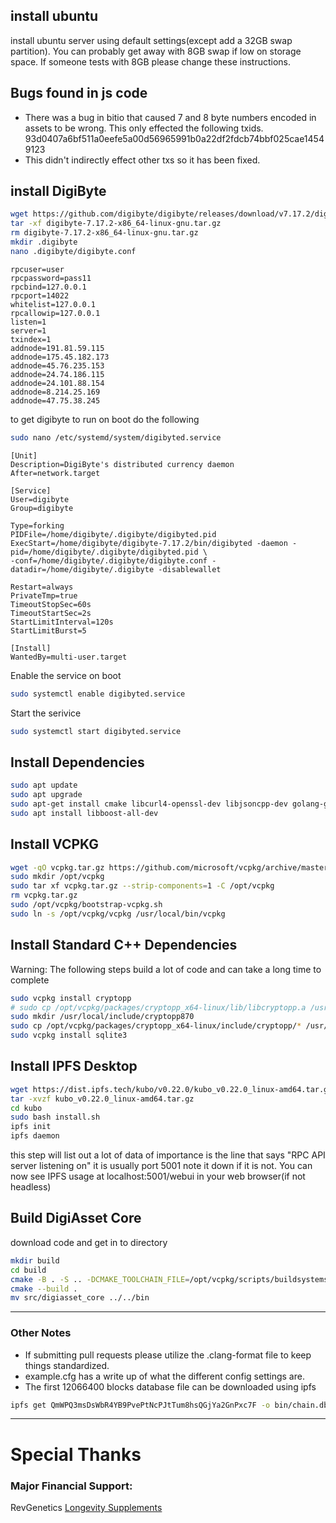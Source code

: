 ## install ubuntu

install ubuntu server using default settings(except add a 32GB swap partition).  You can probably get away with 8GB swap if low on storage space.  If someone tests with 8GB please change these instructions.

## Bugs found in js code

- There was a bug in bitio that caused 7 and 8 byte numbers encoded in assets to be wrong.  This only effected the following txids.
93d0407a6bf511a0eefe5a00d56965991b0a22df2fdcb74bbf025cae14549123
- This didn't indirectly effect other txs so it has been fixed.

## install DigiByte

```bash
wget https://github.com/digibyte/digibyte/releases/download/v7.17.2/digibyte-7.17.2-x86_64-linux-gnu.tar.gz
tar -xf digibyte-7.17.2-x86_64-linux-gnu.tar.gz
rm digibyte-7.17.2-x86_64-linux-gnu.tar.gz
mkdir .digibyte
nano .digibyte/digibyte.conf
```

```
rpcuser=user
rpcpassword=pass11
rpcbind=127.0.0.1
rpcport=14022
whitelist=127.0.0.1
rpcallowip=127.0.0.1
listen=1
server=1
txindex=1
addnode=191.81.59.115
addnode=175.45.182.173
addnode=45.76.235.153
addnode=24.74.186.115
addnode=24.101.88.154
addnode=8.214.25.169
addnode=47.75.38.245
```

to get digibyte to run on boot do the following

```bash
sudo nano /etc/systemd/system/digibyted.service
```

```
[Unit]
Description=DigiByte's distributed currency daemon
After=network.target

[Service]
User=digibyte
Group=digibyte

Type=forking
PIDFile=/home/digibyte/.digibyte/digibyted.pid
ExecStart=/home/digibyte/digibyte-7.17.2/bin/digibyted -daemon -pid=/home/digibyte/.digibyte/digibyted.pid \
-conf=/home/digibyte/.digibyte/digibyte.conf -datadir=/home/digibyte/.digibyte -disablewallet

Restart=always
PrivateTmp=true
TimeoutStopSec=60s
TimeoutStartSec=2s
StartLimitInterval=120s
StartLimitBurst=5

[Install]
WantedBy=multi-user.target
```


Enable the service on boot

```bash
sudo systemctl enable digibyted.service
```

Start the serivice

```bash
sudo systemctl start digibyted.service
```

## Install Dependencies

```bash
sudo apt update
sudo apt upgrade
sudo apt-get install cmake libcurl4-openssl-dev libjsoncpp-dev golang-go libjsonrpccpp-dev libjsonrpccpp-tools libsqlite3-dev build-essential pkg-config zip unzip
sudo apt install libboost-all-dev
```

## Install VCPKG
```bash
wget -qO vcpkg.tar.gz https://github.com/microsoft/vcpkg/archive/master.tar.gz
sudo mkdir /opt/vcpkg
sudo tar xf vcpkg.tar.gz --strip-components=1 -C /opt/vcpkg
rm vcpkg.tar.gz
sudo /opt/vcpkg/bootstrap-vcpkg.sh
sudo ln -s /opt/vcpkg/vcpkg /usr/local/bin/vcpkg
```

## Install Standard C++ Dependencies
Warning: The following steps build a lot of code and can take a long time to complete
```bash
sudo vcpkg install cryptopp
# sudo cp /opt/vcpkg/packages/cryptopp_x64-linux/lib/libcryptopp.a /usr/bin/
sudo mkdir /usr/local/include/cryptopp870
sudo cp /opt/vcpkg/packages/cryptopp_x64-linux/include/cryptopp/* /usr/local/include/cryptopp870/
sudo vcpkg install sqlite3
```

## Install IPFS Desktop
```bash
wget https://dist.ipfs.tech/kubo/v0.22.0/kubo_v0.22.0_linux-amd64.tar.gz
tar -xvzf kubo_v0.22.0_linux-amd64.tar.gz
cd kubo
sudo bash install.sh
ipfs init
ipfs daemon
```
this step will list out a lot of data of importance is the line that says "RPC API server listening on" it is usually port 5001 note it down if it is not.  You can now see IPFS usage at localhost:5001/webui in your web browser(if not headless)


## Build DigiAsset Core
download code and get in to directory
```bash
mkdir build
cd build
cmake -B . -S .. -DCMAKE_TOOLCHAIN_FILE=/opt/vcpkg/scripts/buildsystems/vcpkg.cmake
cmake --build .
mv src/digiasset_core ../../bin
```

---

### Other Notes

- If submitting pull requests please utilize the .clang-format file to keep things standardized.
- example.cfg has a write up of what the different config settings are.
- The first 12066400 blocks database file can be downloaded using ipfs
 ```bash 
ipfs get QmWPQ3msDsWbR4YB9PvePtNcPJtTum8hsQGjYa2GnPxc7F -o bin/chain.db
```


---
# Special Thanks
### Major Financial Support:
RevGenetics [Longevity Supplements](https://www.RevGenetics.com)
